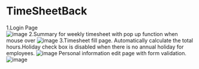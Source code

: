 # TimeSheetBack
1.Login Page<br />
![image](https://user-images.githubusercontent.com/49622101/96391747-b1ae5880-116e-11eb-84e5-ae3ad5e820fa.png)
2.Summary for weekly timesheet with pop up function when mouse over
![image](https://user-images.githubusercontent.com/49622101/96392423-defc0600-1170-11eb-9f1c-f9e7d366559d.png)
3.Timesheet fill page. Automatically calculate the total hours.Holiday check box is disabled when there is no annual holiday for employees.
![image](https://user-images.githubusercontent.com/49622101/96792804-fbd24c80-13af-11eb-84c4-dfd2a91a3b59.png)
Personal information edit page with form validation.
![image](https://user-images.githubusercontent.com/49622101/96792852-13a9d080-13b0-11eb-820b-a3de08d856dd.png)
